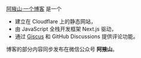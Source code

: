 [阿掖山·一个博客](https://blog.mountaye.com) 是一个

- 建立在 Cloudflare 上的静态网站，
- 由 JavaScript 全栈开发框架 Next.js 驱动，
- 通过 [Giscus](https://giscus.app) 和 GitHub Discussions 提供评论功能。

博客的部分内容同步发布在微信公众号 **阿掖山**。
